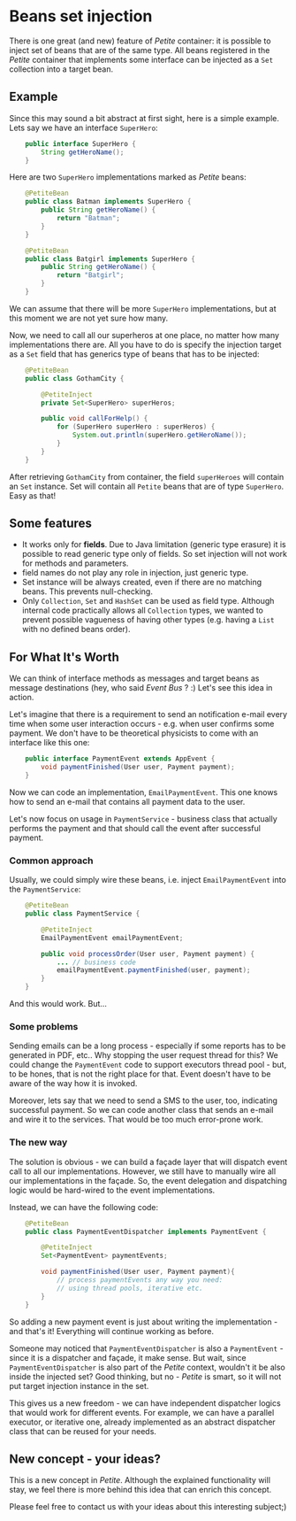 # Beans set injection

There is one great (and new) feature of *Petite* container: it is
possible to inject set of beans that are of the same type. All beans
registered in the *Petite* container that implements some interface can
be injected as a `Set` collection into a target bean.

## Example

Since this may sound a bit abstract at first sight, here is a simple
example. Lets say we have an interface `SuperHero`\:

~~~~~ java
    public interface SuperHero {
    	String getHeroName();
    }
~~~~~

Here are two `SuperHero` implementations marked as *Petite* beans:

~~~~~ java
    @PetiteBean
    public class Batman implements SuperHero {
    	public String getHeroName() {
    		return "Batman";
    	}
    }

    @PetiteBean
    public class Batgirl implements SuperHero {
    	public String getHeroName() {
    		return "Batgirl";
    	}
    }
~~~~~

We can assume that there will be more `SuperHero` implementations, but
at this moment we are not yet sure how many.

Now, we need to call all our superheros at one place, no matter how many
implementations there are. All you have to do is specify the injection
target as a `Set` field that has generics type of beans that has to be
injected:

~~~~~ java
    @PetiteBean
    public class GothamCity {

    	@PetiteInject
    	private Set<SuperHero> superHeros;

    	public void callForHelp() {
    		for (SuperHero superHero : superHeros) {
    			System.out.println(superHero.getHeroName());
    		}
    	}
    }
~~~~~

After retrieving `GothamCity` from container, the field `superHeroes`
will contain an `Set` instance. Set will contain all `Petite` beans that
are of type `SuperHero`. Easy as that!

## Some features

* It works only for **fields**. Due to Java limitation (generic type
  erasure) it is possible to read generic type only of fields. So set
  injection will not work for methods and parameters.
* field names do not play any role in injection, just generic type.
* Set instance will be always created, even if there are no matching
  beans. This prevents null-checking.
* Only `Collection`, `Set` and `HashSet` can be used as field type.
  Although internal code practically allows all `Collection` types, we
  wanted to prevent possible vagueness of having other types (e.g.
  having a `List` with no defined beans order).

## For What It's Worth

We can think of interface methods as messages and target beans as
message destinations (hey, who said *Event Bus* ? :) Let's see this
idea in action.

Let's imagine that there is a requirement to send an notification
e-mail every time when some user interaction occurs - e.g. when user
confirms some payment. We don't have to be theoretical physicists to
come with an interface like this one:

~~~~~ java
    public interface PaymentEvent extends AppEvent {
    	void paymentFinished(User user, Payment payment);
    }
~~~~~

Now we can code an implementation, `EmailPaymentEvent`. This one knows
how to send an e-mail that contains all payment data to the user.

Let's now focus on usage in `PaymentService` - business class that
actually performs the payment and that should call the event after
successful payment.

### Common approach

Usually, we could simply wire these beans, i.e. inject
`EmailPaymentEvent` into the `PaymentService`\:

~~~~~ java
    @PetiteBean
    public class PaymentService {

    	@PetiteInject
    	EmailPaymentEvent emailPaymentEvent;

    	public void processOrder(User user, Payment payment) {
    		...	// business code
    		emailPaymentEvent.paymentFinished(user, payment);
    	}
    }
~~~~~

And this would work. But...

### Some problems

Sending emails can be a long process - especially if some reports has to
be generated in PDF, etc.. Why stopping the user request thread for
this? We could change the `PaymentEvent` code to support executors
thread pool - but, to be hones, that is not the right place for that.
Event doesn't have to be aware of the way how it is invoked.

Moreover, lets say that we need to send a SMS to the user, too,
indicating successful payment. So we can code another class that sends
an e-mail and wire it to the services. That would be too much
error-prone work.

### The new way

The solution is obvious - we can build a façade layer that will
dispatch event call to all our implementations. However, we still have
to manually wire all our implementations in the façade. So, the event
delegation and dispatching logic would be hard-wired to the event
implementations.

Instead, we can have the following code:

~~~~~ java
    @PetiteBean
    public class PaymentEventDispatcher implements PaymentEvent {

    	@PetiteInject
    	Set<PaymentEvent> paymentEvents;

    	void paymentFinished(User user, Payment payment){
    		// process paymentEvents any way you need:
    		// using thread pools, iterative etc.
    	}
    }
~~~~~

So adding a new payment event is just about writing the implementation -
and that's it! Everything will continue working as before.

Someone may noticed that `PaymentEventDispatcher` is also a
`PaymentEvent` - since it is a dispatcher and façade, it make sense.
But wait, since `PaymentEventDispatcher` is also part of the *Petite*
context, wouldn\'t it be also inside the injected set? Good thinking,
but no - *Petite* is smart, so it will not put target injection instance
in the set.

This gives us a new freedom - we can have independent dispatcher logics
that would work for different events. For example, we can have a
parallel executor, or iterative one, already implemented as an abstract
dispatcher class that can be reused for your needs.

## New concept - your ideas?

This is a new concept in *Petite*. Although the explained functionality
will stay, we feel there is more behind this idea that can enrich this
concept.

Please feel free to contact us with your ideas about this interesting
subject;)
